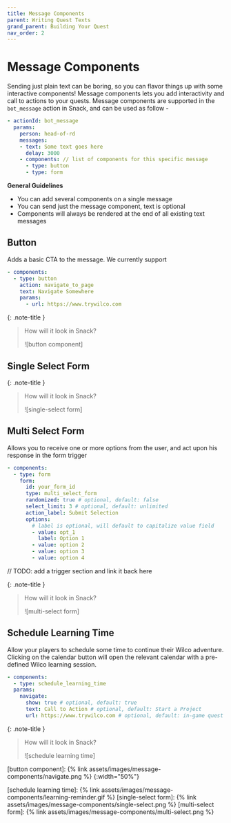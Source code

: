 ```yaml
---
title: Message Components
parent: Writing Quest Texts
grand_parent: Building Your Quest
nav_order: 2
---
```


# Message Components

Sending just plain text can be boring, so you can flavor things up with some interactive components! Message components lets you add interactivity and call to actions to your quests. Message components are supported in the `bot_message` action in Snack, and can be used as follow - 

```yml
- actionId: bot_message
  params:
    person: head-of-rd
    messages:
    - text: Some text goes here
      delay: 3000
    - components: // list of components for this specific message
      - type: button
      - type: form
```

**General Guidelines**
- You can add several components on a single message
- You can send just the message component, text is optional
- Components will always be rendered at the end of all existing text messages

## Button

Adds a basic CTA to the message. We currently support 

```yml
- components:
  - type: button
    action: navigate_to_page
    text: Navigate Somewhere
    params: 
      - url: https://www.trywilco.com
```

{: .note-title }
> How will it look in Snack?
>
> ![button component]

## Single Select Form

{: .note-title }
> How will it look in Snack?
>
> ![single-select form]

## Multi Select Form

Allows you to receive one or more options from the user, and act upon his response in the form trigger

```yml
- components:
  - type: form
    form:
      id: your_form_id
      type: multi_select_form
      randomized: true # optional, default: false
      select_limit: 3 # optional, default: unlimited
      action_label: Submit Selection
      options: 
        # label is optional, will default to capitalize value field
        - value: opt_1
          label: Option 1
        - value: option 2
        - value: option 3
        - value: option 4
```

// TODO: add a trigger section and link it back here

{: .note-title }
> How will it look in Snack?
>
> ![multi-select form]


## Schedule Learning Time

Allow your players to schedule some time to continue their Wilco adventure. Clicking on the calendar button will open the relevant calendar with a pre-defined Wilco learning session. 

```yml
- components:
  - type: schedule_learning_time
  params: 
    navigate:
      show: true # optional, default: true
      text: Call to Action # optional, default: Start a Project
      url: https://www.trywilco.com # optional, default: in-game quest catalog
```

{: .note-title }
> How will it look in Snack?
>
> ![schedule learning time]

[button component]: {% link assets/images/message-components/navigate.png %}
{:width="50%"}

[schedule learning time]: {% link assets/images/message-components/learning-reminder.gif %}
[single-select form]: {% link assets/images/message-components/single-select.png %}
[multi-select form]: {% link assets/images/message-components/multi-select.png %}